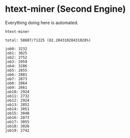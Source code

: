 # htext-miner (Second Engine)

Everything doing here is automated.

```
htext-miner

total: 58607/71225 (82.28431028431028%)

job0: 3232
job1: 3025
job2: 2752
job3: 2959
job4: 3286
job5: 2855
job6: 2881
job7: 2873
job8: 2864
job9: 2661
job10: 2924
job11: 2732
job12: 2924
job13: 2852
job14: 3051
job15: 3040
job16: 2873
job17: 3055
job18: 3026
job19: 2742
```